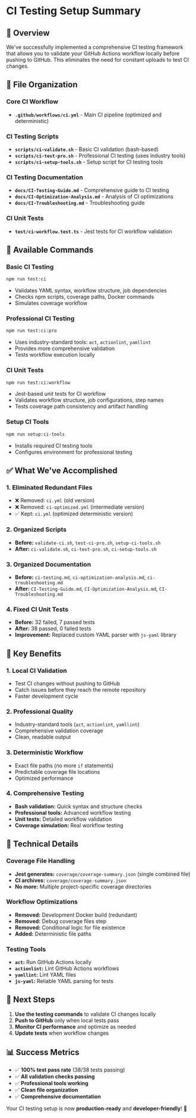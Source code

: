 # CI Testing Setup Summary

## 🎯 **Overview**

We've successfully implemented a comprehensive CI testing framework that allows you to validate your GitHub Actions
workflow locally before pushing to GitHub. This eliminates the need for constant uploads to test CI changes.

## 📁 **File Organization**

### **Core CI Workflow**

- **`.github/workflows/ci.yml`** - Main CI pipeline (optimized and deterministic)

### **CI Testing Scripts**

- **`scripts/ci-validate.sh`** - Basic CI validation (bash-based)
- **`scripts/ci-test-pro.sh`** - Professional CI testing (uses industry tools)
- **`scripts/ci-setup-tools.sh`** - Setup script for CI testing tools

### **CI Testing Documentation**

- **`docs/CI-Testing-Guide.md`** - Comprehensive guide to CI testing
- **`docs/CI-Optimization-Analysis.md`** - Analysis of CI optimizations
- **`docs/CI-Troubleshooting.md`** - Troubleshooting guide

### **CI Unit Tests**

- **`test/ci-workflow.test.ts`** - Jest tests for CI workflow validation

## 🚀 **Available Commands**

### **Basic CI Testing**

```bash
npm run test:ci
```

- Validates YAML syntax, workflow structure, job dependencies
- Checks npm scripts, coverage paths, Docker commands
- Simulates coverage workflow

### **Professional CI Testing**

```bash
npm run test:ci:pro
```

- Uses industry-standard tools: `act`, `actionlint`, `yamllint`
- Provides more comprehensive validation
- Tests workflow execution locally

### **CI Unit Tests**

```bash
npm run test:ci:workflow
```

- Jest-based unit tests for CI workflow
- Validates workflow structure, job configurations, step names
- Tests coverage path consistency and artifact handling

### **Setup CI Tools**

```bash
npm run setup:ci-tools
```

- Installs required CI testing tools
- Configures environment for professional testing

## ✅ **What We've Accomplished**

### **1. Eliminated Redundant Files**

- ❌ Removed: `ci.yml` (old version)
- ❌ Removed: `ci-optimized.yml` (intermediate version)
- ✅ Kept: `ci.yml` (optimized deterministic version)

### **2. Organized Scripts**

- **Before:** `validate-ci.sh`, `test-ci-pro.sh`, `setup-ci-tools.sh`
- **After:** `ci-validate.sh`, `ci-test-pro.sh`, `ci-setup-tools.sh`

### **3. Organized Documentation**

- **Before:** `ci-testing.md`, `ci-optimization-analysis.md`, `ci-troubleshooting.md`
- **After:** `CI-Testing-Guide.md`, `CI-Optimization-Analysis.md`, `CI-Troubleshooting.md`

### **4. Fixed CI Unit Tests**

- **Before:** 32 failed, 7 passed tests
- **After:** 38 passed, 0 failed tests
- **Improvement:** Replaced custom YAML parser with `js-yaml` library

## 🎯 **Key Benefits**

### **1. Local CI Validation**

- Test CI changes without pushing to GitHub
- Catch issues before they reach the remote repository
- Faster development cycle

### **2. Professional Quality**

- Industry-standard tools (`act`, `actionlint`, `yamllint`)
- Comprehensive validation coverage
- Clean, readable output

### **3. Deterministic Workflow**

- Exact file paths (no more `if` statements)
- Predictable coverage file locations
- Optimized performance

### **4. Comprehensive Testing**

- **Bash validation:** Quick syntax and structure checks
- **Professional tools:** Advanced workflow testing
- **Unit tests:** Detailed workflow validation
- **Coverage simulation:** Real workflow testing

## 🔧 **Technical Details**

### **Coverage File Handling**

- **Jest generates:** `coverage/coverage-summary.json` (single combined file)
- **CI archives:** `coverage/coverage-summary.json`
- **No more:** Multiple project-specific coverage directories

### **Workflow Optimizations**

- **Removed:** Development Docker build (redundant)
- **Removed:** Debug coverage files step
- **Removed:** Conditional logic for file existence
- **Added:** Deterministic file paths

### **Testing Tools**

- **`act`:** Run GitHub Actions locally
- **`actionlint`:** Lint GitHub Actions workflows
- **`yamllint`:** Lint YAML files
- **`js-yaml`:** Reliable YAML parsing for tests

## 🚀 **Next Steps**

1. **Use the testing commands** to validate CI changes locally
2. **Push to GitHub** only when local tests pass
3. **Monitor CI performance** and optimize as needed
4. **Update tests** when workflow changes

## 📊 **Success Metrics**

- ✅ **100% test pass rate** (38/38 tests passing)
- ✅ **All validation checks passing**
- ✅ **Professional tools working**
- ✅ **Clean file organization**
- ✅ **Comprehensive documentation**

Your CI testing setup is now **production-ready** and **developer-friendly**! 🎉
